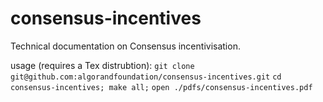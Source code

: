 # consensus-incentives
Technical documentation on Consensus incentivisation.

usage (requires a Tex distrubtion):
`git clone git@github.com:algorandfoundation/consensus-incentives.git`
`cd consensus-incentives; make all;`
`open ./pdfs/consensus-incentives.pdf`

